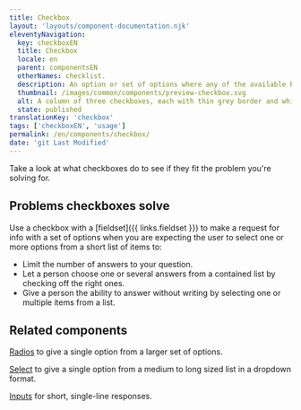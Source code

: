 ```yaml
---
title: Checkbox
layout: 'layouts/component-documentation.njk'
eleventyNavigation:
  key: checkboxEN
  title: Checkbox
  locale: en
  parent: componentsEN
  otherNames: checklist.
  description: An option or set of options where any of the available boxes can be selected.
  thumbnail: /images/common/components/preview-checkbox.svg
  alt: A column of three checkboxes, each with thin grey border and white fill beside a thick grey line to represent the label. Two of the three boxes have a checkmark. 
  state: published
translationKey: 'checkbox'
tags: ['checkboxEN', 'usage']
permalink: /en/components/checkbox/
date: 'git Last Modified'
---
```


Take a look at what checkboxes do to see if they fit the problem you're solving for.

## Problems checkboxes solve

Use a checkbox with a [fieldset]({{ links.fieldset }}) to make a request for info with a set of options when you are expecting the user to select one or more options from a short list of items to:

- Limit the number of answers to your question.
- Let a person choose one or several answers from a contained list by checking off the right ones.
- Give a person the ability to answer without writing by selecting one or multiple items from a list.

<article class="bg-full-width bg-primary text-light pt-500 pb-400 my-500">
  <h2 class="mt-0 mb-400">Related components</h2>

<a href="{{ links.radio }}" class="link-light">Radios</a> to give a single option from a larger set of options.

<a href="{{ links.select }}" class="link-light">Select</a> to give a single option from a medium to long sized list in a dropdown format.

<a href="{{ links.input }}" class="link-light">Inputs</a> for short, single-line responses.

</article>
